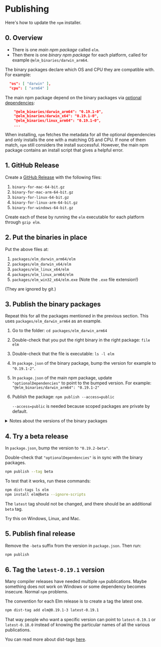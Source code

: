 # Publishing

Here's how to update the `npm` installer.

## 0. Overview

- There is one _main npm package_ called `elm`.
- Then there is one _binary npm package_ for each platform, called for example `@elm_binaries/darwin_arm64`.

The binary packages declare which OS and CPU they are compatible with. For example:

```json
  "os": [ "darwin" ],
  "cpu": [ "arm64" ]
```

The main npm package depend on the binary packages via [optional dependencies](https://docs.npmjs.com/cli/v9/configuring-npm/package-json#optionaldependencies):

```json
    "@elm_binaries/darwin_arm64": "0.19.1-0",
    "@elm_binaries/darwin_x64": "0.19.1-0",
    "@elm_binaries/linux_arm64": "0.19.1-0",
    ...
```

When installing, `npm` fetches the metadata for all the optional dependencies and only installs the one with a matching OS and CPU. If none of them match, `npm` still considers the install successful. However, the main npm package contains an install script that gives a helpful error.


## 1. GitHub Release

Create a [GitHub Release](https://github.com/elm/compiler/releases) with the following files:

1. `binary-for-mac-64-bit.gz`
2. `binary-for-mac-arm-64-bit.gz`
3. `binary-for-linux-64-bit.gz`
4. `binary-for-linux-arm-64-bit.gz`
5. `binary-for-windows-64-bit.gz`

Create each of these by running the `elm` executable for each platform through `gzip elm`.


## 2. Put the binaries in place

Put the above files at:

1. `packages/elm_darwin_arm64/elm`
2. `packages/elm_darwin_x64/elm`
3. `packages/elm_linux_x64/elm`
4. `packages/elm_linux_arm64/elm`
5. `packages/elm_win32_x64/elm.exe` (Note the `.exe` file extension!)

(They are ignored by git.)


## 3. Publish the binary packages

Repeat this for all the packages mentioned in the previous section. This uses `packages/elm_darwin_arm64` as an example.

1. Go to the folder: `cd packages/elm_darwin_arm64`
2. Double-check that you put the right binary in the right package: `file elm`
3. Double-check that the file is executable: `ls -l elm`
4. In `package.json` of the binary package, bump the version for example to `"0.19.1-2"`.
5. In `package.json` of the main npm package, update `"optionalDependencies"` to point to the bumped version. For example: `"@elm_binaries/darwin_arm64": "0.19.1-2"`
6. Publish the package: `npm publish --access=public`

   `--access=public` is needed because scoped packages are private by default.

<details>
<summary>Notes about the versions of the binary packages</summary>

- End users never have to think about them. They only need to think about the version of the main npm package.

- The binary packages can have different versions. One can have `"0.19.1-0"` while another is at `"0.19.1-1"`. This is useful if you mess up publishing one platform: Then you can bump just that one and re-release, instead of having to re-release _all_ platforms.

- The version of the main npm package is not related to the versions of the binary packages – they’re all independent. So the main npm package can be at `"0.19.1-6"` while the binary packages have suffixes like `-0`, `-1` and `-9`. (They all share the `0.19.1` prefix though to make things more understandable!)

- The main npm package pins the versions of the binary packages _exactly_ – no version ranges.
  - This means that installing `elm@0.19.1-6` installs the exact same bytes in two years as today.
  - The `package.json` of each binary package says which OS and CPU it works for. `binary.js` in the main npm package has code that deals with OS and CPU too, so the main npm package needs to install binary packages with known OS and CPU declarations.

- There is no need to use `beta` suffixes for the binary packages. Just bump the number suffix and point to it in a beta release of the main npm package. As mentioned above:
  - Already published versions of the main npm package depend on exact versions of the binary packages, so they won’t accidentally start downloading beta versions.
  - End users only see the version of the main npm package.

</details>


## 4. Try a beta release

In `package.json`, bump the version to `"0.19.2-beta"`.

Double-check that `"optionalDependencies"` is in sync with the binary packages.

```bash
npm publish --tag beta
```

To test that it works, run these commands:

```bash
npm dist-tags ls elm
npm install elm@beta --ignore-scripts
```

The `latest` tag should not be changed, and there should be an additional `beta` tag.

Try this on Windows, Linux, and Mac.


## 5. Publish final release

Remove the `-beta` suffix from the version in `package.json`. Then run:

```bash
npm publish
```


## 6. Tag the `latest-0.19.1` version

Many compiler releases have needed multiple `npm` publications. Maybe something does not work on Windows or some dependency becomes insecure. Normal `npm` problems.

The convention for each Elm release is to create a tag the latest one.

```bash
npm dist-tag add elm@0.19.1-3 latest-0.19.1
```

That way people who want a specific version can point to `latest-0.19.1` or `latest-0.18.0` instead of knowing the particular names of all the various publications.

You can read more about dist-tags [here](https://docs.npmjs.com/cli/dist-tag).

